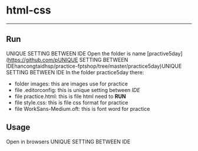 # html-css 
---
## Run
UNIQUE SETTING BETWEEN IDE
Open the folder is name [practive5day](https://github.com/pUNIQUE SETTING BETWEEN IDEhancongtaidhsp/practice-fptshop/tree/master/practice5day)UNIQUE SETTING BETWEEN IDE
In the folder practice5day there:
* folder images: this are images use for practice
* file .editorconfig: this is unique setting between *IDE*
* file practice.html: this is file html need to **RUN**
* file style.css: this is file css format for practice
* file WorkSans-Medium.oft: this is font word for practice

## Usage

Open in browsers
UNIQUE SETTING BETWEEN IDE
